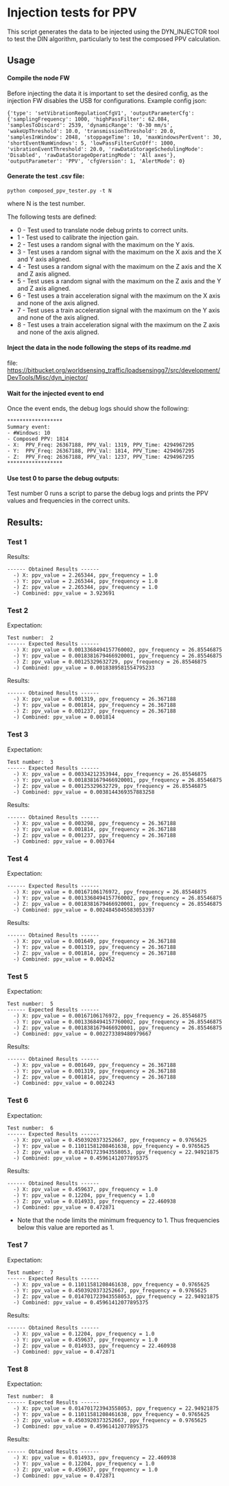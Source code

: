 # Injection tests for PPV

This script generates the data to be injected using the DYN_INJECTOR tool to test the DIN algorithm, particularly to test the composed PPV calculation.

## Usage
#### Compile the node FW
Before injecting the data it is important to set the desired config, as the injection FW disables the USB for configurations.
Example config json:
```
{'type': 'setVibrationRegulationCfgV1', 'outputParameterCfg': {'samplingFrequency': 1000, 'highPassFilter': 62.084, 'samplesToDiscard': 2539, 'dynamicRange': '0-30 mm/s', 'wakeUpThreshold': 10.0, 'transmissionThreshold': 20.0, 'samplesInWindow': 2048, 'stoppageTime': 10, 'maxWindowsPerEvent': 30, 'shortEventNumWindows': 5, 'lowPassFilterCutOff': 1000, 'vibrationEventThreshold': 20.0, 'rawDataStorageSchedulingMode': 'Disabled', 'rawDataStorageOperatingMode': 'All axes'}, 'outputParameter': 'PPV', 'cfgVersion': 1, 'AlertMode': 0}
```

 #### Generate the test .csv file:
```
python composed_ppv_tester.py -t N
```

where N is the test number.

The following tests are defined:
 -  0 - Test used to translate node debug prints to correct units.
 -  1 - Test used to calibrate the injection gain.
 -  2 - Test uses a random signal with the maximum on the Y axis.
 -  3 - Test uses a random signal with the maximum on the X axis and the X and Y axis aligned.
 -  4 - Test uses a random signal with the maximum on the Z axis and the X and Z axis aligned.
 -  5 - Test uses a random signal with the maximum on the Z axis and the Y and Z axis aligned.
 -  6 - Test uses a train acceleration signal with the maximum on the X axis and none of the axis aligned.
 -  7 - Test uses a train acceleration signal with the maximum on the Y axis and none of the axis aligned.
 -  8 - Test uses a train acceleration signal with the maximum on the Z axis and none of the axis aligned.

#### Inject the data in the node following the steps of its readme.md
file: https://bitbucket.org/worldsensing_traffic/loadsensingg7/src/development/DevTools/Misc/dyn_injector/

#### Wait for the injected event to end
Once the event ends, the debug logs should show the following:
```
******************
Summary event:
- #Windows: 10
- Composed PPV: 1814
- X:  PPV_Freq: 26367188, PPV_Val: 1319, PPV_Time: 4294967295
- Y:  PPV_Freq: 26367188, PPV_Val: 1814, PPV_Time: 4294967295
- Z:  PPV_Freq: 26367188, PPV_Val: 1237, PPV_Time: 4294967295
******************
```

#### Use test 0 to parse the debug outputs:
Test number 0 runs a script to parse the debug logs and prints the PPV values and frequencies in the correct units.

## Results:
### Test 1
Results:
```
------ Obtained Results ------
  -) X: ppv_value = 2.265344, ppv_frequency = 1.0
  -) Y: ppv_value = 2.265344, ppv_frequency = 1.0
  -) Z: ppv_value = 2.265344, ppv_frequency = 1.0
  -) Combined: ppv_value = 3.923691
```

### Test 2
Expectation:
```
Test number:  2
------ Expected Results ------
  -) X: ppv_value = 0.0013368494157760002, ppv_frequency = 26.85546875
  -) Y: ppv_value = 0.0018381679466920001, ppv_frequency = 26.85546875
  -) Z: ppv_value = 0.00125329632729, ppv_frequency = 26.85546875
  -) Combined: ppv_value = 0.0018389581554795233
```

Results:
```
------ Obtained Results ------
  -) X: ppv_value = 0.001319, ppv_frequency = 26.367188
  -) Y: ppv_value = 0.001814, ppv_frequency = 26.367188
  -) Z: ppv_value = 0.001237, ppv_frequency = 26.367188
  -) Combined: ppv_value = 0.001814
```

### Test 3
Expectation:
```
Test number:  3
------ Expected Results ------
  -) X: ppv_value = 0.00334212353944, ppv_frequency = 26.85546875
  -) Y: ppv_value = 0.0018381679466920001, ppv_frequency = 26.85546875
  -) Z: ppv_value = 0.00125329632729, ppv_frequency = 26.85546875
  -) Combined: ppv_value = 0.0038144369357883258
```

Results:
```
------ Obtained Results ------
  -) X: ppv_value = 0.003298, ppv_frequency = 26.367188
  -) Y: ppv_value = 0.001814, ppv_frequency = 26.367188
  -) Z: ppv_value = 0.001237, ppv_frequency = 26.367188
  -) Combined: ppv_value = 0.003764
```

### Test 4
Expectation:
```
------ Expected Results ------
  -) X: ppv_value = 0.00167106176972, ppv_frequency = 26.85546875
  -) Y: ppv_value = 0.0013368494157760002, ppv_frequency = 26.85546875
  -) Z: ppv_value = 0.0018381679466920001, ppv_frequency = 26.85546875
  -) Combined: ppv_value = 0.0024845045583053397
```

Results:
```
------ Obtained Results ------
  -) X: ppv_value = 0.001649, ppv_frequency = 26.367188
  -) Y: ppv_value = 0.001319, ppv_frequency = 26.367188
  -) Z: ppv_value = 0.001814, ppv_frequency = 26.367188
  -) Combined: ppv_value = 0.002452
```

### Test 5
Expectation:
```
Test number:  5
------ Expected Results ------
  -) X: ppv_value = 0.00167106176972, ppv_frequency = 26.85546875
  -) Y: ppv_value = 0.0013368494157760002, ppv_frequency = 26.85546875
  -) Z: ppv_value = 0.0018381679466920001, ppv_frequency = 26.85546875
  -) Combined: ppv_value = 0.002273389480979667
```

Results:
```
------ Obtained Results ------
  -) X: ppv_value = 0.001649, ppv_frequency = 26.367188
  -) Y: ppv_value = 0.001319, ppv_frequency = 26.367188
  -) Z: ppv_value = 0.001814, ppv_frequency = 26.367188
  -) Combined: ppv_value = 0.002243
```

### Test 6
Expectation:
```
Test number:  6
------ Expected Results ------
  -) X: ppv_value = 0.4503920373252667, ppv_frequency = 0.9765625
  -) Y: ppv_value = 0.11011581208461638, ppv_frequency = 0.9765625
  -) Z: ppv_value = 0.014701723943558053, ppv_frequency = 22.94921875
  -) Combined: ppv_value = 0.45961412077895375
```

Results:
```
------ Obtained Results ------
  -) X: ppv_value = 0.459637, ppv_frequency = 1.0
  -) Y: ppv_value = 0.12204, ppv_frequency = 1.0
  -) Z: ppv_value = 0.014933, ppv_frequency = 22.460938
  -) Combined: ppv_value = 0.472871
```

* Note that the node limits the minimum frequency to 1. Thus frequencies below this value are reported as 1.

### Test 7
Expectation:
```
Test number:  7
------ Expected Results ------
  -) X: ppv_value = 0.11011581208461638, ppv_frequency = 0.9765625
  -) Y: ppv_value = 0.4503920373252667, ppv_frequency = 0.9765625
  -) Z: ppv_value = 0.014701723943558053, ppv_frequency = 22.94921875
  -) Combined: ppv_value = 0.45961412077895375
```

Results:
```
------ Obtained Results ------
  -) X: ppv_value = 0.12204, ppv_frequency = 1.0
  -) Y: ppv_value = 0.459637, ppv_frequency = 1.0
  -) Z: ppv_value = 0.014933, ppv_frequency = 22.460938
  -) Combined: ppv_value = 0.472871
```

### Test 8
Expectation:
```
Test number:  8
------ Expected Results ------
  -) X: ppv_value = 0.014701723943558053, ppv_frequency = 22.94921875
  -) Y: ppv_value = 0.11011581208461638, ppv_frequency = 0.9765625
  -) Z: ppv_value = 0.4503920373252667, ppv_frequency = 0.9765625
  -) Combined: ppv_value = 0.45961412077895375
```

Results:
```
------ Obtained Results ------
  -) X: ppv_value = 0.014933, ppv_frequency = 22.460938
  -) Y: ppv_value = 0.12204, ppv_frequency = 1.0
  -) Z: ppv_value = 0.459637, ppv_frequency = 1.0
  -) Combined: ppv_value = 0.472871
```